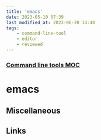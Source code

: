 ```yaml
---
title: 'emacs'
date: 2023-05-10 07:39
last_modified_at: 2023-06-20 14:48
tags:
    - command-line-tool
    - editor
    - reviewed
---
```


### [Command line tools MOC](Command%20line%20tools%20MOC.md)

# emacs

## Miscellaneous

## Links
